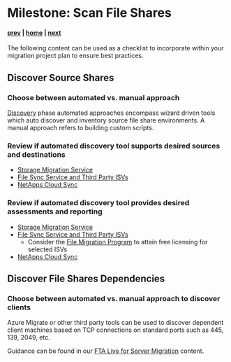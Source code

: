 # Milestone: Scan File Shares

#### [prev](./assess.md) | [home](./readme.md)  | [next](./landingzone.md)

The following content can be used as a checklist to incorporate within your migration project plan to ensure best practices.
## **Discover Source Shares** 

### Choose between automated vs. manual approach
[Discovery](https://docs.microsoft.com/en-us/azure/storage/common/storage-migration-overview?toc=/azure/storage/blobs/toc.json#discovery-phase) phase automated approaches encompass wizard driven tools which auto discover and inventory source file share environments. A manual approach refers to building custom scripts. 
 
### Review if automated discovery tool supports desired sources and destinations

- [Storage Migration Service](https://docs.microsoft.com/en-us/windows-server/storage/storage-migration-service/overview#how-the-migration-process-works)
- [File Sync Service and Third Party ISVs](https://docs.microsoft.com/en-us/azure/storage/solution-integration/validated-partners/data-management/migration-tools-comparison?bc=/azure/cloud-adoption-framework/_bread/toc.json&toc=/azure/cloud-adoption-framework/toc.json#supported-azure-services)
- [NetApps Cloud Sync](https://docs.netapp.com/us-en/cloud-manager-sync/reference-supported-relationships.html)
### Review if automated discovery tool provides desired assessments and reporting
- [Storage Migration Service](https://docs.microsoft.com/en-us/windows-server/storage/storage-migration-service/migrate-data#step-1-create-a-job-and-inventory-your-servers-to-figure-out-what-to-migrate)
- [File Sync Service and Third Party ISVs](https://docs.microsoft.com/en-us/azure/storage/solution-integration/validated-partners/data-management/migration-tools-comparison#assessment-and-reporting)
    - Consider the [File Migration Program](https://techcommunity.microsoft.com/t5/azure-storage-blog/migrate-the-critical-file-data-you-need-to-power-your/ba-p/3038751) to attain free licensing for selected ISVs
- [NetApps Cloud Sync](https://docs.netapp.com/us-en/cloud-manager-sync/task-managing-reports.html#creating-reports)

## **Discover File Shares Dependencies**

### Choose between automated vs. manual approach to discover clients
Azure Migrate or other third party tools can be used to discover dependent client machines based on TCP connections on standard ports such as 445, 139, 2049, etc. 

Guidance can be found in our [FTA Live for Server Migration](../server-migration/assess.md) content. 
